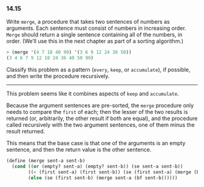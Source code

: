 ### 14.15

Write `merge`, a procedure that takes two sentences of numbers as arguments. Each sentence must consist of numbers in increasing order. `Merge` should return a single sentence containing all of the numbers, in order. (We’ll use this in the next chapter as part of a sorting algorithm.)

~~~ scheme
> (merge '(4 7 18 40 99) '(3 6 9 12 24 36 50))
(3 4 6 7 9 12 18 24 36 40 50 99)
~~~

Classify this problem as a pattern (`every`, `keep`, or `accumulate`), if possible, and then write the procedure recursively.

***

This problem seems like it combines aspects of `keep` and `accumulate`.

Because the argument sentences are pre-sorted, the `merge` procedure only needs to compare the `first` of each; then the lesser of the two results is returned (or, arbitrarily, the other result if both are equal), and the procedure called recursively with the two argument sentences, one of them minus the result returned.

This means that the base case is that one of the arguments is an empty sentence, and then the return value is the other sentence.

~~~ scheme
(define (merge sent-a sent-b)
  (cond ((or (empty? sent-a) (empty? sent-b)) (se sent-a sent-b))
        ((< (first sent-a) (first sent-b)) (se (first sent-a) (merge (bf sent-a) sent-b)))
        (else (se (first sent-b) (merge sent-a (bf sent-b))))))
~~~

